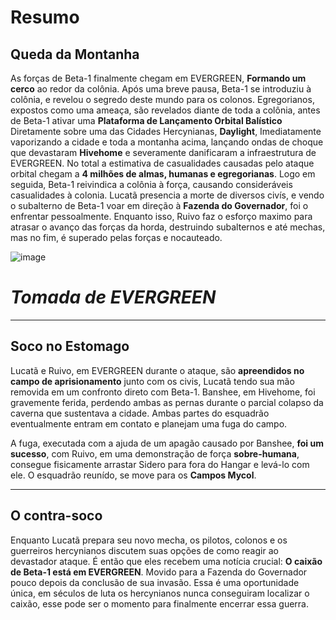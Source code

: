 # Resumo
## Queda da Montanha

As forças de Beta-1 finalmente chegam em EVERGREEN, **Formando um cerco** ao redor da colônia. Após uma breve pausa, Beta-1 se introduziu à colônia, e revelou o segredo deste mundo para os colonos.
Egregorianos, expostos como uma ameaça, são revelados diante de toda a colônia, antes de Beta-1 ativar uma **Plataforma de Lançamento Orbital Balístico** Diretamente sobre uma das Cidades Hercynianas, **Daylight**,
Imediatamente vaporizando a cidade e toda a montanha acima, lançando ondas de choque que devastaram **Hivehome** e severamente danificaram a infraestrutura de EVERGREEN. No total a estimativa de casualidades causadas pelo ataque orbital chegam a **4 milhões de almas, humanas e egregorianas**.
Logo em seguida, Beta-1 reivindica a colônia à força, causando consideráveis casualidades à colonia. Lucatã presencia a morte de diversos civís, e vendo o subalterno de Beta-1 voar em direção à **Fazenda do Governador**, foi o enfrentar pessoalmente. Enquanto isso, Ruivo faz o esforço maximo para atrasar o avanço das forças da horda, destruindo subalternos e até mechas, mas no fim, é superado pelas forças e nocauteado.

![image](/events/Images/Assault_On_Evergreen(2).jpg)

# *Tomada de EVERGREEN*
---

## Soco no Estomago

Lucatã e Ruivo, em EVERGREEN durante o ataque, são **apreendidos no campo de aprisionamento** junto com os civis, Lucatã tendo sua mão removida em um confronto direto com Beta-1. Banshee, em Hivehome, foi gravemente ferida, perdendo ambas as pernas durante o parcial colapso da caverna que sustentava a cidade. Ambas partes do esquadrão eventualmente entram em contato e planejam uma fuga do campo.

A fuga, executada com a ajuda de um apagão causado por Banshee, **foi um sucesso**, com Ruivo, em uma demonstração de força **sobre-humana**, consegue fisicamente arrastar Sidero para fora do Hangar e levá-lo com ele. O esquadrão reunído, se move para os **Campos Mycol**.

---

## O contra-soco

Enquanto Lucatã prepara seu novo mecha, os pilotos, colonos e os guerreiros hercynianos discutem suas opções de como reagir ao devastador ataque. É então que eles recebem uma notícia crucial: **O caixão de Beta-1 está em EVERGREEN**. Movido para a Fazenda do Governador pouco depois da conclusão de sua invasão. Essa é uma oportunidade única, em séculos de luta os hercynianos nunca conseguiram localizar o caixão, esse pode ser o momento para finalmente encerrar essa guerra. 
